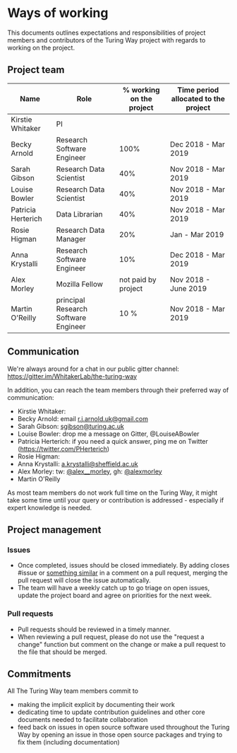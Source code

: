 # Ways of working

This documents outlines expectations and responsibilities of project members and contributors of the Turing Way project with regards to working on the project.

## Project team
|Name | Role | % working on the project | Time period allocated to the project|
|---|---|---|---|
| Kirstie Whitaker| PI  |   |   |
| Becky Arnold| Research Software Engineer |100% | Dec 2018 - Mar 2019 |
| Sarah Gibson | Research Data Scientist | 40% | Nov 2018 - Mar 2019 |
| Louise Bowler | Research Data Scientist | 40% | Nov 2018 - Mar 2019 |
| Patricia Herterich | Data Librarian | 40% | Nov 2018 - Mar 2019 |
| Rosie Higman | Research Data Manager | 20% | Jan - Mar 2019 |
| Anna Krystalli | Research Software Engineer | 10% | Dec 2018 - Mar 2019 |
| Alex Morley | Mozilla Fellow | not paid by project |  Nov 2018 - June 2019  |
| Martin O'Reilly | principal Research Software Engineer | 10 % | Nov 2018 - Mar 2019 |

## Communication
We're always around for a chat in our public gitter channel: https://gitter.im/WhitakerLab/the-turing-way

In addition, you can reach the team members through their preferred way of communication:
- Kirstie Whitaker:
- Becky Arnold: email r.j.arnold.uk@gmail.com
- Sarah Gibson: [sgibson@turing.ac.uk](mailto:sgibson@turing.ac.uk)
- Louise Bowler: drop me a message on Gitter, @LouiseABowler
- Patricia Herterich: if you need a quick answer, ping me on Twitter (https://twitter.com/PHerterich)
- Rosie Higman:
- Anna Krystalli: [a.krystalli@sheffield.ac.uk](mailto:a.krystalli@sheffield.ac.uk)
- Alex Morley: tw: [@alex__morley](https://twitter.com/alex__morley), gh: [@alexmorley](https://github.com/alexmorley)
- Martin O'Reilly

As most team members do not work full time on the Turing Way, it might take some time until your query or contribution is addressed - especially if expert knowledge is needed.

## Project management
### Issues
- Once completed, issues should be closed immediately. By adding closes #issue or [something similar](https://help.github.com/articles/closing-issues-using-keywords/) in a comment on a pull request, merging the pull request will close the issue automatically.
- The team will have a weekly catch up to go triage on open issues, update the project board and agree on priorities for the next week.

### Pull requests
- Pull requests should be reviewed in a timely manner.
- When reviewing a pull request, please do not use the "request a change" function but comment on the change or make a pull request to the file that should be merged.

## Commitments
All The Turing Way team members commit to
- making the implicit explicit by documenting their work
- dedicating time to update contribution guidelines and other core documents needed to facilitate collaboration
- feed back on issues in open source software used throughout the Turing Way by opening an issue in those open source packages and trying to fix them (including documentation)
